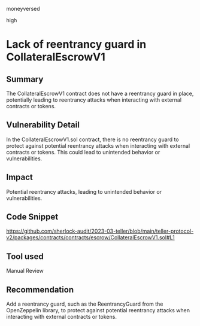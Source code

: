 moneyversed

high

# Lack of reentrancy guard in CollateralEscrowV1

## Summary

The CollateralEscrowV1 contract does not have a reentrancy guard in place, potentially leading to reentrancy attacks when interacting with external contracts or tokens.

## Vulnerability Detail

In the CollateralEscrowV1.sol contract, there is no reentrancy guard to protect against potential reentrancy attacks when interacting with external contracts or tokens. This could lead to unintended behavior or vulnerabilities.

## Impact

Potential reentrancy attacks, leading to unintended behavior or vulnerabilities.

## Code Snippet

https://github.com/sherlock-audit/2023-03-teller/blob/main/teller-protocol-v2/packages/contracts/contracts/escrow/CollateralEscrowV1.sol#L1

## Tool used

Manual Review

## Recommendation

Add a reentrancy guard, such as the ReentrancyGuard from the OpenZeppelin library, to protect against potential reentrancy attacks when interacting with external contracts or tokens.